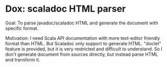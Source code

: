 # Dox: scaladoc HTML parser

Goal: To parse javadoc/scaladoc HTML and generate the document with specific format.

Motivation: I need Scala API documentation with more text-editor friendly format than HTML.
But Scaladoc only support to generate HTML. "doclet" feature is provided, but it is very restricted and difficult to understand.
So I don't generate document from sources directly, but instead parse HTML and transform it.

